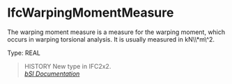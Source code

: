 IfcWarpingMomentMeasure
=======================
The warping moment measure is a measure for the warping moment, which occurs
in warping torsional analysis. It is usually measured in kN\\\\*m\\\^2.  
  
Type: REAL  
  
> HISTORY  New type in IFC2x2.  
[ _bSI
Documentation_](https://standards.buildingsmart.org/IFC/DEV/IFC4_2/FINAL/HTML/schema/ifcmeasureresource/lexical/ifcwarpingmomentmeasure.htm)


